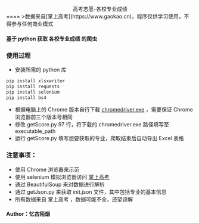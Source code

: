 <center> 高考志愿-各校专业成绩 </center>
==== 
>数据来自[掌上高考](https://www.gaokao.cn)，程序仅供学习使用，不得参与任何商业模式

#### 基于 python 获取 各校专业成绩 的爬虫

### 使用过程
* 安装所需的 python 库
```cmd
pip install xlsxwriter
pip install requests
pip install selenium
pip install bs4
```

* 根据电脑上的 Chrome 版本自行下载 [chromedriver.exe](https://registry.npmmirror.com/binary.html?path=chromedriver) ，需要保证 Chrome 浏览器前三个版本号相同
* 修改 getScore.py 97 行，将下载的 chromedriver.exe 路径填写至 executable_path
* 运行 getScore.py 填写想要获取的专业，爬取结束后自动导出 Excel 表格


### 注意事项：
* 使用 Chrome 浏览器来示范
* 使用 selenium 模拟浏览器访问 [掌上高考](https://www.gaokao.cn/)
* 通过 BeautifulSoup 来对数据进行解析
* 通过 getJson.py 来获取 init.json 文件，其中包括专业的基本信息
* 所有数据来自 掌上高考 ，数据可能不全，还望谅解



#### Author：忆古陌烟
